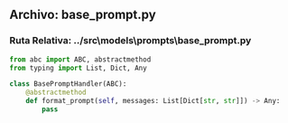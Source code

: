 
## Archivo: base_prompt.py
### Ruta Relativa: ../src\models\prompts\base_prompt.py

```python
from abc import ABC, abstractmethod
from typing import List, Dict, Any

class BasePromptHandler(ABC):
    @abstractmethod
    def format_prompt(self, messages: List[Dict[str, str]]) -> Any:
        pass

```
